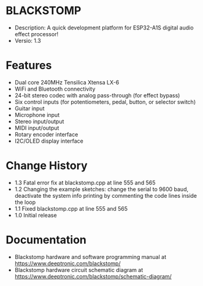 # BLACKSTOMP
- Description: A quick development platform for ESP32-A1S digital audio effect processor!
- Versio: 1.3

# Features
- Dual core 240MHz Tensilica Xtensa LX-6
- WiFi and Bluetooth connectivity
- 24-bit stereo codec with analog pass-through (for effect bypass)
- Six control inputs (for potentiometers, pedal, button, or selector switch)
- Guitar input
- Microphone input
- Stereo input/output
- MIDI input/output
- Rotary encoder interface
- I2C/OLED display interface

# Change History
- 1.3 Fatal error fix at blackstomp.cpp at line 555 and 565
- 1.2 Changing the example sketches: change the serial to 9600 baud, deactivate the system info printing by commenting the code lines inside the loop
- 1.1 Fixed blackstomp.cpp at line 555 and 565
- 1.0 Initial release

# Documentation
- Blackstomp hardware and software programming manual at https://www.deeptronic.com/blackstomp/
- Blackstomp hardware circuit schematic diagram at https://www.deeptronic.com/blackstomp/schematic-diagram/
